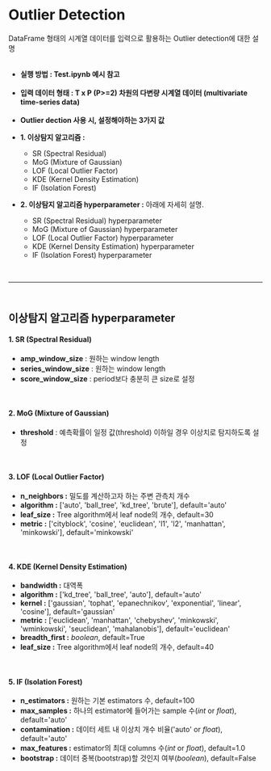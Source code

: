 # Outlier Detection

DataFrame 형태의 시계열 데이터를 입력으로 활용하는 Outlier detection에 대한 설명 <br><br>
* **실행 방법 : Test.ipynb 예시 참고** <br><br>
* **입력 데이터 형태 : T x P (P>=2) 차원의 다변량 시계열 데이터 (multivariate time-series data)** <br><br>
* **Outlier dection 사용 시, 설정해야하는 3가지 값**
- **1. 이상탐지 알고리즘 :**
  * SR (Spectral Residual)
  * MoG (Mixture of Gaussian) 
  * LOF (Local Outlier Factor) 
  * KDE (Kernel Density Estimation) 
  * IF (Isolation Forest)

- **2. 이상탐지 알고리즘 hyperparameter :** 아래에 자세히 설명.
  * SR (Spectral Residual) hyperparameter 
  * MoG (Mixture of Gaussian) hyperparameter 
  * LOF (Local Outlier Factor) hyperparameter 
  * KDE (Kernel Density Estimation) hyperparameter 
  * IF (Isolation Forest) hyperparameter
<br>

---------------------------
## <br> 이상탐지 알고리즘 hyperparameter
#### 1. SR (Spectral Residual)
- **amp_window_size** : 원하는 window length
- **series_window_size** : 원하는 window length
- **score_window_size** : period보다 충분히 큰 size로 설정
<br>

#### 2. MoG (Mixture of Gaussian)
- **threshold** : 예측확률이 일정 값(threshold) 이하일 경우 이상치로 탐지하도록 설정
<br>

#### 3. LOF (Local Outlier Factor)
- **n_neighbors :** 밀도를 계산하고자 하는 주변 관측치 개수
- **algorithm :** ['auto', 'ball_tree', 'kd_tree', 'brute'], default='auto'
- **leaf_size :** Tree algorithm에서 leaf node의 개수, default=30
- **metric :** ['cityblock', 'cosine', 'euclidean', 'l1', 'l2', 'manhattan', 'minkowski'], default='minkowski'
<br>

#### 4. KDE (Kernel Density Estimation)
- **bandwidth :** 대역폭
- **algorithm :** ['kd_tree', 'ball_tree', 'auto'], default='auto'
- **kernel :** ['gaussian', 'tophat', 'epanechnikov', 'exponential', 'linear', 'cosine'], default='gaussian'
- **metric :** ['euclidean', 'manhattan', 'chebyshev', 'minkowski', 'wminkowski', 'seuclidean', 'mahalanobis'], default='euclidean'
- **breadth_first :** *boolean*, default=True
- **leaf_size :** Tree algorithm에서 leaf node의 개수, default=40
<br>

#### 5. IF (Isolation Forest)
- **n_estimators :** 원하는 기본 estimators 수, default=100
- **max_samples :** 하나의 estimator에 들어가는 sample 수(*int* or *float*), default='auto'
- **contamination :** 데이터 세트 내 이상치 개수 비율('auto' or *float*), default='auto'
- **max_features :** estimator의 최대 columns 수(*int* or *float*), default=1.0
- **bootstrap :** 데이터 중복(bootstrap)할 것인지 여부(*boolean*), default=False
<br> 
